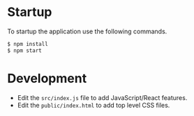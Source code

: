 # Startup

To startup the application use the following commands.

```sh
$ npm install
$ npm start
```

# Development

- Edit the `src/index.js` file to add JavaScript/React features.
- Edit the `public/index.html` to add top level CSS files.